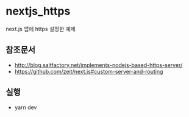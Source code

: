 # nextjs_https
next.js 앱에 https 설정한 예제

## 참조문서
* http://blog.saltfactory.net/implements-nodejs-based-https-server/
* https://github.com/zeit/next.js#custom-server-and-routing

## 실행
* yarn dev
